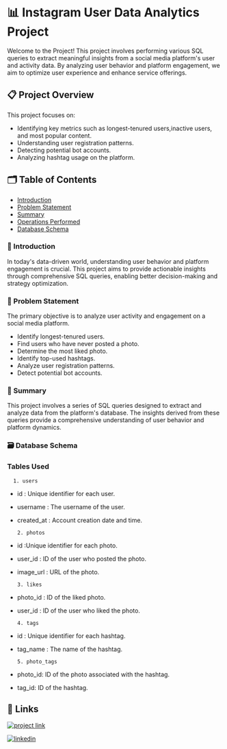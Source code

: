 

# 📊 Instagram User Data Analytics Project


Welcome to the Project! This project involves performing various SQL queries to extract meaningful insights from a social media platform's user and activity data. By analyzing user behavior and platform engagement, we aim to optimize user experience and enhance service offerings.

## 📋 Project Overview
This project focuses on:
* Identifying key metrics such as longest-tenured users,inactive users, and most popular content.
* Understanding user registration patterns.
* Detecting potential bot accounts.
* Analyzing hashtag usage on the platform.

## 🗂️ Table of Contents

* [Introduction](#heading-1 "Goto Introduction")   
* [Problem Statement](#heading-1 "Goto Problem Statement")   
* [Summary](#heading-1 "Goto Summary")   
* [Operations Performed](#heading-1 "Goto Operations Performed")   
* [Database Schema](#heading-1 "Goto Database Schema")   

### 🌟 Introduction

In today's data-driven world, understanding user behavior and platform engagement is crucial. This project aims to provide actionable insights through comprehensive SQL queries, enabling better decision-making and strategy optimization.

### 📝 Problem Statement
The primary objective is to analyze user activity and engagement on a social media platform.
* Identify longest-tenured users.
* Find users who have never posted a photo.
* Determine the most liked photo.
* Identify top-used hashtags.
* Analyze user registration patterns.
* Detect potential bot accounts.

### 🧩 Summary
This project involves a series of SQL queries designed to extract and analyze data from the platform's database. The insights derived from these queries provide a comprehensive understanding of user behavior and platform dynamics.



### 🗃️ Database Schema
### Tables Used

      1. users

* id : Unique identifier for each user.
* username : The username of the user.
* created_at : Account creation date and time.


      2. photos

* id :Unique identifier for each photo.
* user_id : ID of the user who posted the photo.
* image_url : URL of the photo.

      3. likes

* photo_id : ID of the liked photo.
* user_id : ID of the user who liked the photo.

      4. tags

* id : Unique identifier for each hashtag.
* tag_name : The name of the hashtag.

      5. photo_tags

* photo_id: ID of the photo associated with the hashtag.
* tag_id: ID of the hashtag.


## 🔗 Links
[![project link](https://img.shields.io/badge/project_link-000?style=for-the-badge&logo=ko-fi&logoColor=white)](https://www.canva.com/design/DAGF4a9pwpM/ZiNOAnhGLuKhHbK0Tiuaew/view?utm_content=DAGF4a9pwpM&utm_campaign=designshare&utm_medium=link&utm_source=editor)

[![linkedin](https://img.shields.io/badge/linkedin-0A66C2?style=for-the-badge&logo=linkedin&logoColor=white)](https://www.linkedin.com/in/manaschaurasia/)



